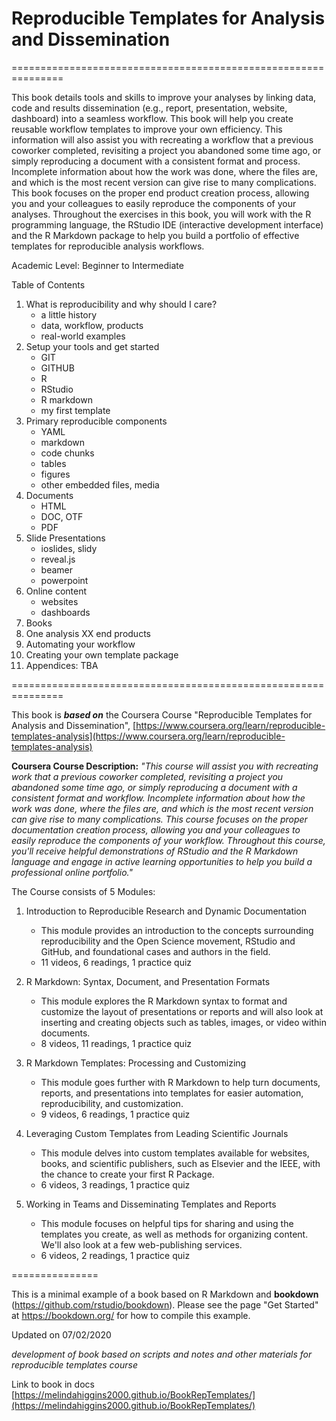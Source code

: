 # Reproducible Templates for Analysis and Dissemination

===============================================================

This book details tools and skills to improve your analyses by linking data, code and results dissemination (e.g., report, presentation, website, dashboard) into a seamless workflow. This book will help you create reusable workflow templates to improve your own efficiency. This information will also assist you with recreating a workflow that a previous coworker completed, revisiting a project you abandoned some time ago, or simply reproducing a document with a consistent format and process. Incomplete information about how the work was done, where the files are, and which is the most recent version can give rise to many complications. This book focuses on the proper end product creation process, allowing you and your colleagues to easily reproduce the components of your analyses. Throughout the exercises in this book, you will work with the R programming language, the RStudio IDE (interactive development interface) and the R Markdown package to help you build a portfolio of effective templates for reproducible analysis workflows.

Academic Level: Beginner to Intermediate

Table of Contents

1. What is reproducibility and why should I care?
    * a little history
    * data, workflow, products
    * real-world examples
2. Setup your tools and get started
    * GIT
    * GITHUB
    * R
    * RStudio
    * R markdown
    * my first template
3. Primary reproducible components
    * YAML
    * markdown
    * code chunks
    * tables
    * figures
    * other embedded files, media
4. Documents
    * HTML 
    * DOC, OTF
    * PDF
5. Slide Presentations
    * ioslides, slidy
    * reveal.js
    * beamer
    * powerpoint
6. Online content
    * websites
    * dashboards
7. Books
8. One analysis XX end products
9. Automating your workflow
10. Creating your own template package
11. Appendices: TBA

===============================================================

This book is _**based on**_ the Coursera Course "Reproducible Templates for Analysis and Dissemination", [https://www.coursera.org/learn/reproducible-templates-analysis](https://www.coursera.org/learn/reproducible-templates-analysis)

**Coursera Course Description:** _"This course will assist you with recreating work that a previous coworker completed, revisiting a project you abandoned some time ago, or simply reproducing a document with a consistent format and workflow. Incomplete information about how the work was done, where the files are, and which is the most recent version can give rise to many complications. This course  focuses on the proper documentation creation process, allowing you and your colleagues to easily reproduce the components of your workflow. Throughout this course, you'll receive helpful demonstrations of RStudio and the R Markdown language and engage in active learning opportunities to help you build a professional online portfolio."_

The Course consists of 5 Modules:

1. Introduction to Reproducible Research and Dynamic Documentation
    * This module provides an introduction to the concepts surrounding reproducibility and the Open Science movement, RStudio and GitHub, and foundational cases and authors in the field.
    * 11 videos, 6 readings, 1 practice quiz
    
2. R Markdown: Syntax, Document, and Presentation Formats
    * This module explores the R Markdown syntax to format and customize the layout of presentations or reports and will also look at inserting and creating objects such as tables, images, or video within documents.
    * 8 videos, 11 readings, 1 practice quiz
    
3. R Markdown Templates: Processing and Customizing
    * This module goes further with R Markdown to help turn documents, reports, and presentations into templates for easier automation, reproducibility, and customization.
    * 9 videos, 6 readings, 1 practice quiz
    
4. Leveraging Custom Templates from Leading Scientific Journals
    * This module delves into custom templates available for websites, books, and scientific publishers, such as Elsevier and the IEEE, with the chance to create your first R Package.
    * 6 videos, 3 readings, 1 practice quiz
    
5. Working in Teams and Disseminating Templates and Reports
    * This module focuses on helpful tips for sharing and using the templates you create, as well as methods for organizing content. We'll also look at a few web-publishing services.
    * 6 videos, 2 readings, 1 practice quiz

===============

This is a minimal example of a book based on R Markdown and **bookdown** (https://github.com/rstudio/bookdown). Please see the page "Get Started" at https://bookdown.org/ for how to compile this example.

Updated on 07/02/2020

_development of book based on scripts and notes and other materials for reproducible templates course_

Link to book in docs [https://melindahiggins2000.github.io/BookRepTemplates/](https://melindahiggins2000.github.io/BookRepTemplates/)
